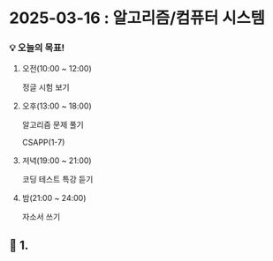 # 2025-03-16 : 알고리즘/컴퓨터 시스템

### 💡 오늘의 목표!

1. 오전(10:00 ~ 12:00)
   
   정글 시험 보기

2. 오후(13:00 ~ 18:00)

   알고리즘 문제 풀기
  
   CSAPP(1-7)
   
3. 저녁(19:00 ~ 21:00) 
   
   코딩 테스트 특강 듣기

4. 밤(21:00 ~ 24:00)
   
   자소서 쓰기

## 💙 1. 